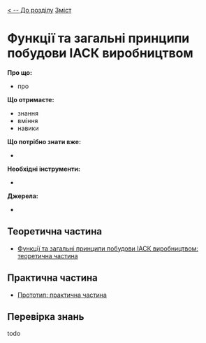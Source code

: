 [< -- До розділу](../README.md)         [Зміст](../../contents.md)

# Функції та загальні принципи побудови ІАСК виробництвом

**Про що:**

- про 

**Що отримаєте:**

- знання 
- вміння 
- навики 

**Що потрібно знати вже:**

- 

**Необхідні інструменти:**

- 

**Джерела:** 

- 

## Теоретична частина

- [Функції та загальні принципи побудови ІАСК виробництвом: теоретична частина](teor.md)

## Практична частина

- [Прототип: практична частина](lab.md)

## Перевірка знань

todo